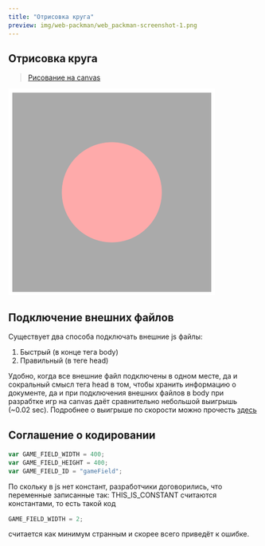 ```yaml
---
title: "Отрисовка круга"
preview: img/web-packman/web_packman-screenshot-1.png
---
```


## Отрисовка круга
> [Рисование на canvas](https://habrahabr.ru/post/111308/)

![Скриншот](img\web-packman\web_packman-screenshot-1.png)

## Подключение внешних файлов

Существует два способа подключать внешние js файлы:
 1. Быстрый (в конце тега body)
 2. Правильный (в теге head)

Удобно, когда все внешние файл подключены в одном месте, да и сокральный смысл тега head в том, чтобы хранить информацию о документе, да и при подключения внешних файлов в body при разрабтке игр на canvas даёт сравнительно небольшой выигрышь (~0.02 sec). Подробнее о выигрыше по скорости можно прочесть [здесь](http://taligarsiel.com/Projects/howbrowserswork1.htm)

## Соглашение о кодировании
```js
var GAME_FIELD_WIDTH = 400;
var GAME_FIELD_HEIGHT = 400;
var GAME_FIELD_ID = "gameField";
```

По скольку в js нет констант, разработчики договорились, что переменные записанные так: THIS_IS_CONSTANT считаются константами, то есть такой код

```js
GAME_FIELD_WIDTH = 2;
```

считается как минимум странным и скорее всего приведёт к ошибке.
